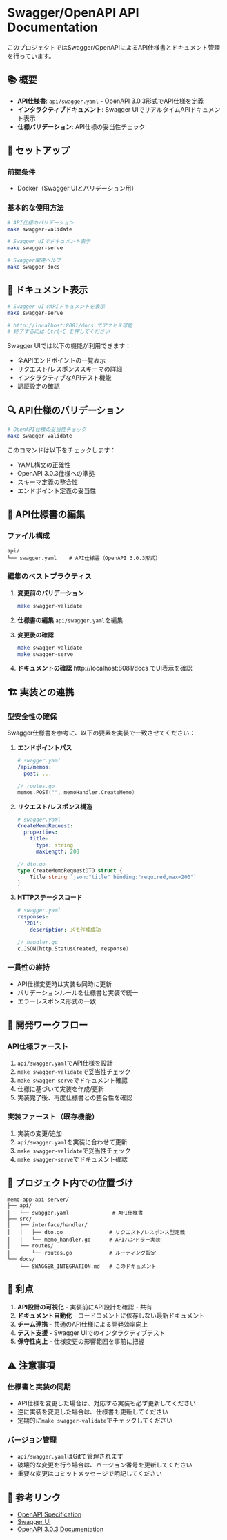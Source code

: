 # Swagger/OpenAPI API Documentation

このプロジェクトではSwagger/OpenAPIによるAPI仕様書とドキュメント管理を行っています。

## 📚 概要

- **API仕様書**: `api/swagger.yaml` - OpenAPI 3.0.3形式でAPI仕様を定義
- **インタラクティブドキュメント**: Swagger UIでリアルタイムAPIドキュメント表示
- **仕様バリデーション**: API仕様の妥当性チェック

## 🚀 セットアップ

### 前提条件

- Docker（Swagger UIとバリデーション用）

### 基本的な使用方法

```bash
# API仕様のバリデーション
make swagger-validate

# Swagger UIでドキュメント表示
make swagger-serve

# Swagger関連ヘルプ
make swagger-docs
```

## 📖 ドキュメント表示

```bash
# Swagger UIでAPIドキュメントを表示
make swagger-serve

# http://localhost:8081/docs でアクセス可能
# 終了するには Ctrl+C を押してください
```

Swagger UIでは以下の機能が利用できます：
- 全APIエンドポイントの一覧表示
- リクエスト/レスポンススキーマの詳細
- インタラクティブなAPIテスト機能
- 認証設定の確認

## 🔍 API仕様のバリデーション

```bash
# OpenAPI仕様の妥当性チェック
make swagger-validate
```

このコマンドは以下をチェックします：
- YAML構文の正確性
- OpenAPI 3.0.3仕様への準拠
- スキーマ定義の整合性
- エンドポイント定義の妥当性

## 📝 API仕様書の編集

### ファイル構成

```
api/
└── swagger.yaml    # API仕様書（OpenAPI 3.0.3形式）
```

### 編集のベストプラクティス

1. **変更前のバリデーション**
   ```bash
   make swagger-validate
   ```

2. **仕様書の編集**
   `api/swagger.yaml`を編集

3. **変更後の確認**
   ```bash
   make swagger-validate
   make swagger-serve
   ```

4. **ドキュメントの確認**
   http://localhost:8081/docs でUI表示を確認

## 🏗️ 実装との連携

### 型安全性の確保

Swagger仕様書を参考に、以下の要素を実装で一致させてください：

1. **エンドポイントパス**
   ```yaml
   # swagger.yaml
   /api/memos:
     post: ...
   ```
   ```go
   // routes.go
   memos.POST("", memoHandler.CreateMemo)
   ```

2. **リクエスト/レスポンス構造**
   ```yaml
   # swagger.yaml
   CreateMemoRequest:
     properties:
       title:
         type: string
         maxLength: 200
   ```
   ```go
   // dto.go
   type CreateMemoRequestDTO struct {
       Title string `json:"title" binding:"required,max=200"`
   }
   ```

3. **HTTPステータスコード**
   ```yaml
   # swagger.yaml
   responses:
     '201':
       description: メモ作成成功
   ```
   ```go
   // handler.go
   c.JSON(http.StatusCreated, response)
   ```

### 一貫性の維持

- API仕様変更時は実装も同時に更新
- バリデーションルールを仕様書と実装で統一
- エラーレスポンス形式の一致

## 🔄 開発ワークフロー

### API仕様ファースト

1. `api/swagger.yaml`でAPI仕様を設計
2. `make swagger-validate`で妥当性チェック
3. `make swagger-serve`でドキュメント確認
4. 仕様に基づいて実装を作成/更新
5. 実装完了後、再度仕様書との整合性を確認

### 実装ファースト（既存機能）

1. 実装の変更/追加
2. `api/swagger.yaml`を実装に合わせて更新
3. `make swagger-validate`で妥当性チェック
4. `make swagger-serve`でドキュメント確認

## 📁 プロジェクト内での位置づけ

```
memo-app-api-server/
├── api/
│   └── swagger.yaml              # API仕様書
├── src/
│   ├── interface/handler/
│   │   ├── dto.go               # リクエスト/レスポンス型定義
│   │   └── memo_handler.go      # APIハンドラー実装
│   └── routes/
│       └── routes.go            # ルーティング設定
└── docs/
    └── SWAGGER_INTEGRATION.md   # このドキュメント
```

## 🎯 利点

1. **API設計の可視化** - 実装前にAPI設計を確認・共有
2. **ドキュメント自動化** - コードコメントに依存しない最新ドキュメント
3. **チーム連携** - 共通のAPI仕様による開発効率向上
4. **テスト支援** - Swagger UIでのインタラクティブテスト
5. **保守性向上** - 仕様変更の影響範囲を事前に把握

## ⚠️ 注意事項

### 仕様書と実装の同期

- API仕様を変更した場合は、対応する実装も必ず更新してください
- 逆に実装を変更した場合は、仕様書も更新してください
- 定期的に`make swagger-validate`でチェックしてください

### バージョン管理

- `api/swagger.yaml`はGitで管理されます
- 破壊的な変更を行う場合は、バージョン番号を更新してください
- 重要な変更はコミットメッセージで明記してください

## 🔗 参考リンク

- [OpenAPI Specification](https://swagger.io/specification/)
- [Swagger UI](https://swagger.io/tools/swagger-ui/)
- [OpenAPI 3.0.3 Documentation](https://spec.openapis.org/oas/v3.0.3)
